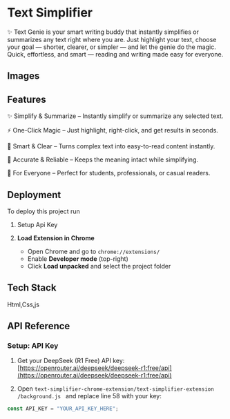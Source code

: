 
# Text Simplifier

✨ Text Genie is your smart writing buddy that instantly simplifies or summarizes any text right where you are. Just highlight your text, choose your goal — shorter, clearer, or simpler — and let the genie do the magic. Quick, effortless, and smart — reading and writing made easy for everyone.


## Images





## Features

✨ Simplify & Summarize – Instantly simplify or summarize any selected text.

⚡ One-Click Magic – Just highlight, right-click, and get results in seconds.

📝 Smart & Clear – Turns complex text into easy-to-read content instantly.

🎯 Accurate & Reliable – Keeps the meaning intact while simplifying.

🌟 For Everyone – Perfect for students, professionals, or casual readers.

## Deployment

To deploy this project run

1) Setup Api Key

2) **Load Extension in Chrome**  
   - Open Chrome and go to `chrome://extensions/`  
   - Enable **Developer mode** (top-right)  
   - Click **Load unpacked** and select the project folder 




## Tech Stack

Html,Css,js




## API Reference

### Setup: API Key

1. Get your DeepSeek (R1 Free) API key:  
   [https://openrouter.ai/deepseek/deepseek-r1:free/api](https://openrouter.ai/deepseek/deepseek-r1:free/api)

2. Open `text-simplifier-chrome-extension/text-simplifier-extension
/background.js
` and replace line 58 with your key:

```javascript
const API_KEY = "YOUR_API_KEY_HERE";



